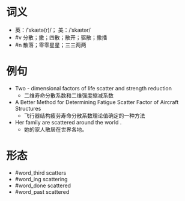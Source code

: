 # 词义
- 英：/ˈskætə(r)/； 美：/ˈskætər/
- #v 分散；撒；四散；散开；驱散；撒播
- #n 散落；零零星星；三三两两
# 例句
- Two - dimensional factors of life scatter and strength reduction
	- 二维寿命分散系数和二维强度缩减系数
- A Better Method for Determining Fatigue Scatter Factor of Aircraft Structures
	- 飞行器结构疲劳寿命分散系数理论值确定的一种方法
- Her family are scattered around the world .
	- 她的家人散居在世界各地。
# 形态
- #word_third scatters
- #word_ing scattering
- #word_done scattered
- #word_past scattered
